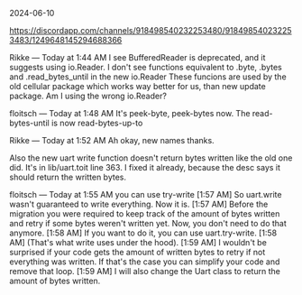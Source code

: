 2024-06-10

https://discordapp.com/channels/918498540232253480/918498540232253483/1249648145294688366

Rikke — Today at 1:44 AM
I see BufferedReader is deprecated, and it suggests using io.Reader. I don't see functions equivalent to .byte, .bytes and .read_bytes_until in the new io.Reader  These funcions are used by the old cellular package which works way better for us, than new update package. Am I using the wrong io.Reader?

floitsch — Today at 1:48 AM
It's peek-byte, peek-bytes now.
The read-bytes-until is now read-bytes-up-to

Rikke — Today at 1:52 AM
Ah okay, new names  thanks. 

Also the new uart write function doesn't return bytes written like the old one did. It's in lib/uart.toit line 363. I fixed it already, because the desc says it should return the written bytes.

floitsch — Today at 1:55 AM
you can use try-write
[1:57 AM]
So uart.write wasn't guaranteed to write everything.
Now it is.
[1:57 AM]
Before the migration you were required to keep track of the amount of bytes written and retry if some bytes weren't written yet.
Now, you don't need to do that anymore.
[1:58 AM]
If you want to do it, you can use uart.try-write.
[1:58 AM]
(That's what write uses under the hood).
[1:59 AM]
I wouldn't be surprised if your code gets the amount of written bytes to retry if not everything was written. If that's the case you can simplify your code and remove that loop.
[1:59 AM]
I will also change the Uart class to return the amount of bytes written.